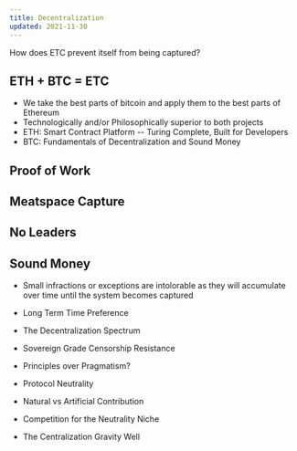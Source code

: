 ```yaml
---
title: Decentralization
updated: 2021-11-30
---
```


How does ETC prevent itself from being captured?

## ETH + BTC = ETC

- We take the best parts of bitcoin and apply them to the best parts of Ethereum
- Technologically and/or Philosophically superior to both projects
- ETH: Smart Contract Platform -- Turing Complete, Built for Developers
- BTC: Fundamentals of Decentralization and Sound Money

## Proof of Work

## Meatspace Capture

## No Leaders

## Sound Money

- Small infractions or exceptions are intolorable as they will accumulate over time until the system becomes captured

- Long Term Time Preference
- The Decentralization Spectrum
- Sovereign Grade Censorship Resistance
- Principles over Pragmatism?
- Protocol Neutrality
- Natural vs Artificial Contribution
- Competition for the Neutrality Niche
- The Centralization Gravity Well
